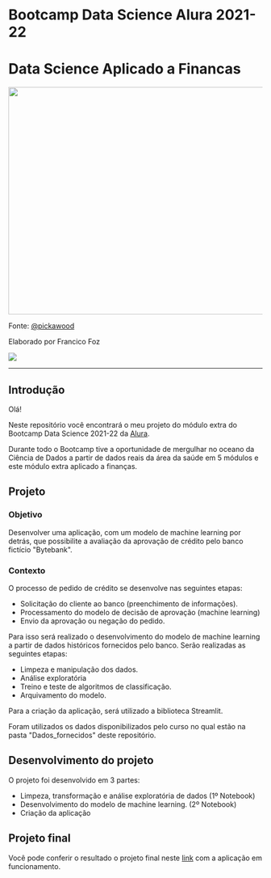 # Bootcamp Data Science Alura 2021-22 
# Data Science Aplicado a Financas


<p align="center"> 
<img src="https://images.unsplash.com/photo-1620714223084-8fcacc6dfd8d?ixlib=rb-1.2.1&ixid=MnwxMjA3fDB8MHxwaG90by1wYWdlfHx8fGVufDB8fHx8&auto=format&fit=crop&w=871&q=80" height="450" width="900"></a>


Fonte: </a> <a href="https://unsplash.com/@pickawood">@pickawood </a>



Elaborado por Francico Foz

<a href="https://img.shields.io/badge/author-gustavolq-blue.svg)](https://www.linkedin.com/in/francisco-tadeu-foz/" target="_blank"><img src="https://img.shields.io/badge/-LinkedIn-%230077B5?style=for-the-badge&logo=linkedin&logoColor=white" target="_blank"></a>  

---

## Introdução

Olá! 

Neste repositório você encontrará o meu projeto do módulo extra do Bootcamp Data Science 2021-22 da [Alura](https://www.alura.com.br/).

Durante todo o Bootcamp tive a oportunidade de mergulhar no oceano da Ciência de Dados a partir de dados reais da área da saúde em 5 módulos e este módulo extra aplicado a finanças.


## Projeto

###  Objetivo

Desenvolver uma aplicação, com um modelo de machine learning por detrás, que possibilite a avaliação da aprovação de crédito pelo banco fictício "Bytebank".

### Contexto

O processo de pedido de crédito se desenvolve nas seguintes etapas:
* Solicitação do cliente ao banco (preenchimento de informações).
* Processamento do modelo de decisão de aprovação (machine learning)
* Envio da aprovação ou negação do pedido.

Para isso será realizado o desenvolvimento do modelo de machine learning a partir de dados históricos fornecidos pelo banco.
Serão realizadas as seguintes etapas:

* Limpeza e manipulação dos dados.
* Análise exploratória
* Treino e teste de algoritmos de classificação.
* Arquivamento do modelo.

Para a criação da aplicação, será utilizado a biblioteca Streamlit.

Foram utilizados os dados disponibilizados pelo curso no qual estão na pasta "Dados_fornecidos" deste repositório.

## Desenvolvimento do projeto

O projeto foi desenvolvido em 3 partes:

* Limpeza, transformação e análise exploratória de dados (1º Notebook)
* Desenvolvimento do modelo de machine learning. (2º Notebook)
* Criação da aplicação 


## Projeto final

Você pode conferir o resultado o projeto final neste [link](https://share.streamlit.io/franciscofoz/bootcamp-alura-data-science-aplicado-a-financas/main/Aplicacao/simulador_avalicacao_credito.py) com a aplicação em funcionamento.
